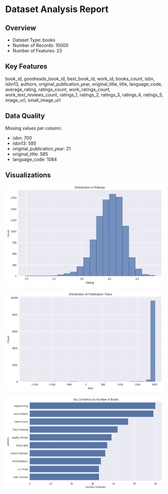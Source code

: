 # Dataset Analysis Report

## Overview
- Dataset Type: books
- Number of Records: 10000
- Number of Features: 23

## Key Features
book_id, goodreads_book_id, best_book_id, work_id, books_count, isbn, isbn13, authors, original_publication_year, original_title, title, language_code, average_rating, ratings_count, work_ratings_count, work_text_reviews_count, ratings_1, ratings_2, ratings_3, ratings_4, ratings_5, image_url, small_image_url

## Data Quality
Missing values per column:
- isbn: 700
- isbn13: 585
- original_publication_year: 21
- original_title: 585
- language_code: 1084

## Visualizations

![rating_distribution.png](rating_distribution.png)

![year_distribution.png](year_distribution.png)

![top_authors.png](top_authors.png)
